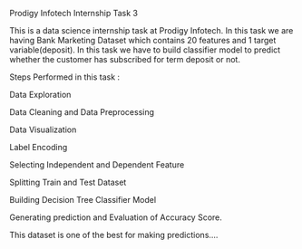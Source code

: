 Prodigy Infotech Internship Task 3

This is a data science internship task at Prodigy Infotech. In this task we are having Bank Marketing Dataset which contains 20 features and 1 target variable(deposit). In this task we have to build classifier model to predict whether the customer has subscribed for term deposit or not.

Steps Performed in this task :

Data Exploration

Data Cleaning and Data Preprocessing

Data Visualization

Label Encoding

Selecting Independent and Dependent Feature

Splitting Train and Test Dataset

Building Decision Tree Classifier Model

Generating prediction and Evaluation of Accuracy Score.

This dataset is one of the best for making predictions....
